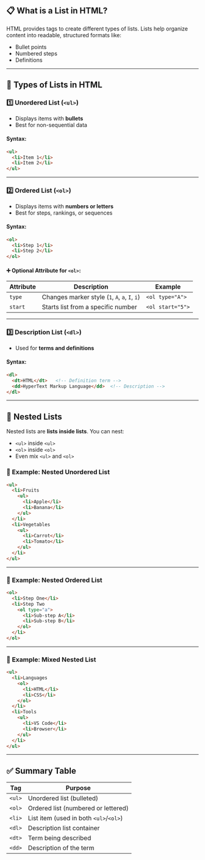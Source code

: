 ## 📋 **What is a List in HTML?**

HTML provides tags to create different types of lists. Lists help organize content into readable, structured formats like:

* Bullet points
* Numbered steps
* Definitions

---

## 🧾 **Types of Lists in HTML**

### 1️⃣ **Unordered List (`<ul>`)**

* Displays items with **bullets**
* Best for non-sequential data

#### Syntax:

```html
<ul>
  <li>Item 1</li>
  <li>Item 2</li>
</ul>
```

---

### 2️⃣ **Ordered List (`<ol>`)**

* Displays items with **numbers or letters**
* Best for steps, rankings, or sequences

#### Syntax:

```html
<ol>
  <li>Step 1</li>
  <li>Step 2</li>
</ol>
```

#### ➕ Optional Attribute for `<ol>`:

| Attribute | Description                                    | Example          |
| --------- | ---------------------------------------------- | ---------------- |
| `type`    | Changes marker style (`1`, `A`, `a`, `I`, `i`) | `<ol type="A">`  |
| `start`   | Starts list from a specific number             | `<ol start="5">` |

---

### 3️⃣ **Description List (`<dl>`)**

* Used for **terms and definitions**

#### Syntax:

```html
<dl>
  <dt>HTML</dt>   <!-- Definition term -->
  <dd>HyperText Markup Language</dd>  <!-- Description -->
</dl>
```

---

## 🔁 **Nested Lists**

Nested lists are **lists inside lists**. You can nest:

* `<ul>` inside `<ul>`
* `<ol>` inside `<ol>`
* Even mix `<ul>` and `<ol>`

### 🧱 Example: Nested Unordered List

```html
<ul>
  <li>Fruits
    <ul>
      <li>Apple</li>
      <li>Banana</li>
    </ul>
  </li>
  <li>Vegetables
    <ul>
      <li>Carrot</li>
      <li>Tomato</li>
    </ul>
  </li>
</ul>
```

---

### 🔢 Example: Nested Ordered List

```html
<ol>
  <li>Step One</li>
  <li>Step Two
    <ol type="a">
      <li>Sub-step A</li>
      <li>Sub-step B</li>
    </ol>
  </li>
</ol>
```

---

### 🔀 Example: Mixed Nested List

```html
<ul>
  <li>Languages
    <ol>
      <li>HTML</li>
      <li>CSS</li>
    </ol>
  </li>
  <li>Tools
    <ul>
      <li>VS Code</li>
      <li>Browser</li>
    </ul>
  </li>
</ul>
```

---

## ✅ Summary Table

| Tag    | Purpose                                |
| ------ | -------------------------------------- |
| `<ul>` | Unordered list (bulleted)              |
| `<ol>` | Ordered list (numbered or lettered)    |
| `<li>` | List item (used in both `<ul>`/`<ol>`) |
| `<dl>` | Description list container             |
| `<dt>` | Term being described                   |
| `<dd>` | Description of the term                |